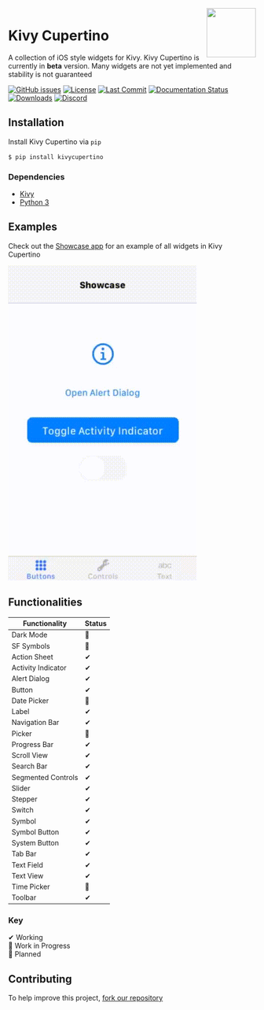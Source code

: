 <img src="https://github.com/cmdvmd/kivy-cupertino/blob/main/kivycupertino/images/logo.png?raw=true" align="right" width="100" height="100"/>

# Kivy Cupertino

A collection of iOS style widgets for Kivy. Kivy Cupertino is currently in **beta** version.
Many widgets are not yet implemented and stability is not guaranteed

[![GitHub issues](https://img.shields.io/github/issues/cmdvmd/kivy-cupertino)](https://github.com/cmdvmd/kivy-cupertino/issues)
[![License](https://img.shields.io/github/license/cmdvmd/kivy-cupertino)](https://github.com/cmdvmd/kivy-cupertino/blob/main/LICENSE)
[![Last Commit](https://img.shields.io/github/last-commit/cmdvmd/kivy-cupertino)](https://github.com/cmdvmd/kivy-cupertino/commits/main)
[![Documentation Status](https://readthedocs.org/projects/kivy-cupertino/badge/?version=latest)](https://kivy-cupertino.rtfd.io)
[![Downloads](https://pepy.tech/badge/kivycupertino)](https://pepy.tech/project/kivycupertino)
[![Discord](https://img.shields.io/discord/821398952771059732?label=discord&logo=discord&logoColor=ffffff)](https://discord.gg/HXNuAb3X5Q)

## Installation

Install Kivy Cupertino via `pip`

```shell
$ pip install kivycupertino
```

### Dependencies

- [Kivy](https://kivy.org/doc/stable/gettingstarted/installation.html)
- [Python 3](https://www.python.org/downloads/)

## Examples

Check out the [Showcase app](https://github.com/cmdvmd/kivy-cupertino/blob/main/examples/showcase.py)
for an example of all widgets in Kivy Cupertino

![Showcase App](https://github.com/cmdvmd/kivy-cupertino/blob/main/docs/_static/showcase.gif?raw=true)

## Functionalities

| Functionality | Status |
|---------------|--------|
| Dark Mode | 📝 |
| SF Symbols | 🚧 |
| Action Sheet | ✔ |
| Activity Indicator | ✔ |
| Alert Dialog | ✔ |
| Button | ✔ |
| Date Picker | 📝 |
| Label | ✔ |
| Navigation Bar | ✔ |
| Picker | 📝 |
| Progress Bar | ✔ |
| Scroll View | ✔ |
| Search Bar | ✔ |
| Segmented Controls | ✔ |
| Slider | ✔ |
| Stepper | ✔ |
| Switch | ✔ |
| Symbol | ✔ |
| Symbol Button | ✔ |
| System Button | ✔ |
| Tab Bar | ✔ |
| Text Field | ✔ |
| Text View | ✔ |
| Time Picker | 📝 |
| Toolbar | ✔ |

### Key

✔ Working
\
🚧 Work in Progress
\
📝 Planned

## Contributing

To help improve this project, [fork our repository](https://github.com/cmdvmd/kivy-cupertino/fork)
